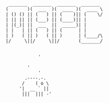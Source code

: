 	 _______  _______  _______  _______ 
	(       )(  ___  )(  ____ )(  ____ \
	| () () || (   ) || (    )|| (    \/
	| || || || (___) || (____)|| |      
	| |(_)| ||  ___  ||  _____)| |      
	| |   | || (   ) || (      | |      
	| )   ( || )   ( || )      | (____/\
	|/     \||/     \||/       (_______/
	                                    

	            '
	
	        '
	            '
	       .----.-.
	      /    ( o \
	     '|  __ ` ||
	      |||  ||| -'